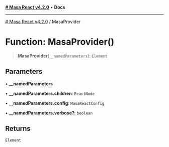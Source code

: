 [**# Masa React v4.2.0**](../README.md) • **Docs**

***

[# Masa React v4.2.0](../globals.md) / MasaProvider

# Function: MasaProvider()

> **MasaProvider**(`__namedParameters`): `Element`

## Parameters

• **\_\_namedParameters**

• **\_\_namedParameters.children**: `ReactNode`

• **\_\_namedParameters.config**: `MasaReactConfig`

• **\_\_namedParameters.verbose?**: `boolean`

## Returns

`Element`

